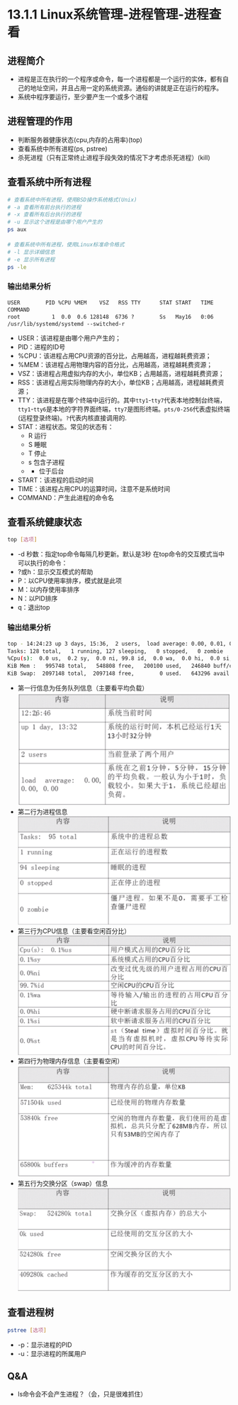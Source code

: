 # 13.1.1 Linux系统管理-进程管理-进程查看

## 进程简介
- 进程是正在执行的一个程序或命令，每一个进程都是一个运行的实体，都有自己的地址空间，并且占用一定的系统资源。通俗的讲就是正在运行的程序。
- 系统中程序要运行，至少要产生一个或多个进程
## 进程管理的作用
- 判断服务器健康状态(cpu,内存的占用率)(top)
- 查看系统中所有进程(ps, pstree)
- 杀死进程（只有正常终止进程手段失效的情况下才考虑杀死进程）(kill)

## 查看系统中所有进程
```bash
# 查看系统中所有进程，使用BSD操作系统格式(Unix)
# -a 查看所有前台执行的进程
# -x 查看所有后台执行的进程
# -u 显示这个进程是由哪个用户产生的
ps aux

# 查看系统中所有进程，使用Linux标准命令格式
# -l 显示详细信息
# -e 显示所有进程
ps -le
```
### 输出结果分析
```
USER        PID %CPU %MEM    VSZ   RSS TTY      STAT START   TIME COMMAND
root          1  0.0  0.6 128148  6736 ?        Ss   May16   0:06 /usr/lib/systemd/systemd --switched-r
```
- USER：该进程是由哪个用户产生的；
- PID：进程的ID号
- %CPU：该进程占用CPU资源的百分比，占用越高，进程越耗费资源；
- %MEM：该进程占用物理内容的百分比，占用越高，进程越耗费资源；
- VSZ：该进程占用虚拟内存的大小，单位KB；占用越高，进程越耗费资源；
- RSS：该进程占用实际物理内存的大小，单位KB；占用越高，进程越耗费资源；
- TTY：该进程是在哪个终端中运行的。其中`tty1`-`tty7`代表本地控制台终端，`tty1`-`tty6`是本地的字符界面终端，`tty7`是图形终端。`pts/0-256`代表虚拟终端(远程登录终端)。`?`代表内核直接调用的.
- STAT：进程状态。常见的状态有：
    - R 运行
    - S 睡眠
    - T 停止
    - s 包含子进程
    - + 位于后台
- START：该进程的启动时间
- TIME：该进程占用CPU的运算时间，注意不是系统时间
- COMMAND：产生此进程的命令名

## 查看系统健康状态
```bash
top [选项]
```
- -d 秒数：指定top命令每隔几秒更新。默认是3秒
在top命令的交互模式当中可以执行的命令：
- ?或h：显示交互模式的帮助
- P：以CPU使用率排序，模式就是此项
- M：以内存使用率排序
- N：以PID排序
- q：退出top

### 输出结果分析
```bash
top - 14:24:23 up 3 days, 15:36,  2 users,  load average: 0.00, 0.01, 0.05
Tasks: 128 total,   1 running, 127 sleeping,   0 stopped,   0 zombie
%Cpu(s):  0.0 us,  0.2 sy,  0.0 ni, 99.8 id,  0.0 wa,  0.0 hi,  0.0 si,  0.0 st
KiB Mem :   995748 total,   548808 free,   200100 used,   246840 buff/cache
KiB Swap:  2097148 total,  2097148 free,        0 used.   643296 avail Mem
```
- 第一行信息为任务队列信息（主要看平均负载）
![第一行信息为任务队列信息](../images/13.1.1/top-1.png "第一行信息为任务队列信息")
- 第二行为进程信息
![第二行为进程信息](../images/13.1.1/top-2.png "第二行为进程信息")
- 第三行为CPU信息（主要看空闲百分比）
![第三行为CPU信息](../images/13.1.1/top-3.png "第三行为CPU信息")
- 第四行为物理内存信息（主要看空闲）
![第四行为物理内存信息](../images/13.1.1/top-4.png "第四行为物理内存信息")
- 第五行为交换分区（swap）信息
![第五行为交换分区（swap）信息](../images/13.1.1/top-5.png "第五行为交换分区（swap）信息")

## 查看进程树
```bash
pstree [选项]
```
- -p：显示进程的PID
- -u：显示进程的所属用户


## Q&A
- ls命令会不会产生进程？（会，只是很难抓住）
